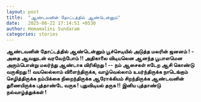 ```yaml
---
layout: post
title:  "ஆண்டவனின் தோட்டத்தில் ஆண்டென்னும்"
date:   2025-06-22 17:14:51 +0530
author: Hemamalini Sundaram
categories: stories
---
```


**ஆண்டவனின் தோட்டத்தில் ஆண்டென்னும் பூச்செடியில் அடுத்த மலரின் ஜனனம் ! - அதை ஆவலுடன்
வரவேற்போம் !! அதிகாலை விடியலென ஆனந்த பூபாளமென அரும்பொன்று மலர்ந்து ஆண்டாக
விரிகிறது ! -- நம் ஆசைகள் ஈடேற ஆசி கொண்டு வருகிறது !! வயலெல்லாம் விளைந்திருக்க,
வாழ்வெல்லாம் உயர்ந்திருக்க நாடெங்கும் செழித்திருக்க நம்பிக்கை நிறைந்திருக்க ஆரோக்கியம்
சிறந்திருக்க ஆண்டவனின் துணையிருக்க புத்தாண்டே வருக ! புதுவிடியல் தருக !! இனிய
புத்தாண்டு நல்வாழ்த்துக்கள் !**
